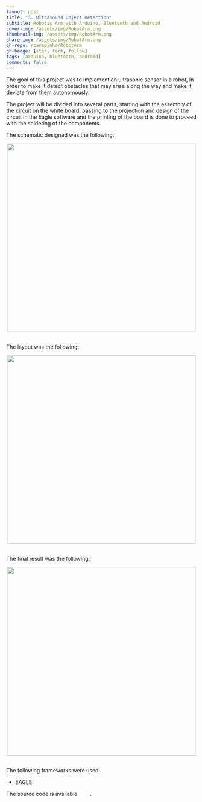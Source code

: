 ```yaml
---
layout: post
title: "3. Ultrasound Object Detection"
subtitle: Robotic Arm with Arduino, Bluetooth and Android
cover-img: /assets/img/RobotArm.png
thumbnail-img: /assets/img/RobotArm.png
share-img: /assets/img/RobotArm.png
gh-repo: rcarapinha/RobotArm
gh-badge: [star, fork, follow]
tags: [arduino, bluetooth, android]
comments: false
---
```


The goal of this project was to implement an ultrasonic sensor in a robot, in order to make it detect obstacles that may arise along the way and make it deviate from them autonomously.

The project will be divided into several parts, starting with the assembly of the circuit on the white board, passing to the projection and design of the circuit in the Eagle software and the printing of the board is done to proceed with the soldering of the components.

The schematic designed was the following:

<center>
	<img src="/assets/images/Schematic.PNG" width="500">
</center>

<br> The layout was the following:

<center>
	<img src="/assets/images/Eagle.PNG" width="500">
</center>

<br> The final result was the following:

<center>
	<img src="/assets/images/Soldering.png" width="500">
</center>

<br> The following frameworks were used:
<ul>
  <li>EAGLE.</li>
</ul>

The source code is available <a href="https://github.com/RCarapinha/UltrasoundObjectDetection" style="color:#fff">here</a>.